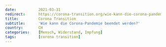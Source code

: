 ```yaml
---
date:          2021-03-31
redirect:      https://corona-transition.org/wie-kann-die-corona-pandemie-beendet-werden
title:         Corona Transition
subtitle:      'Wie kann die Corona-Pandemie beendet werden?'
country:       CH
categories:    [Mensch, Widerstand, Impfung]
tags:          [corona transition]
---
```

